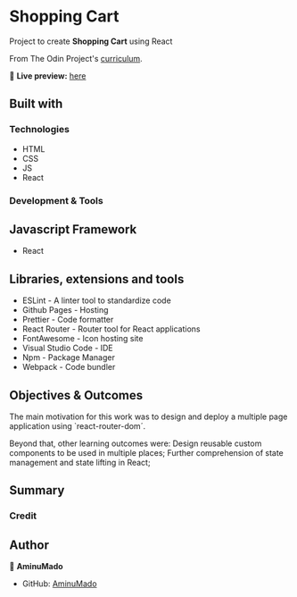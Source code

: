 # Shopping Cart

Project to create **Shopping Cart** using React

From The Odin Project's [curriculum](https://www.theodinproject.com/paths/full-stack-javascript/courses/javascript/lessons/shopping-cart).

🔗 **Live preview:** [here](https://aminumado.github.io/shopping-cart/)

## Built with

### Technologies

- HTML
- CSS
- JS
- React

### Development & Tools

## Javascript Framework

- React

## Libraries, extensions and tools

- ESLint - A linter tool to standardize code
- Github Pages - Hosting
- Prettier - Code formatter
- React Router - Router tool for React applications
- FontAwesome - Icon hosting site
- Visual Studio Code - IDE
- Npm - Package Manager
- Webpack - Code bundler

## Objectives & Outcomes

The main motivation for this work was to design and deploy a multiple page application using `react-router-dom´.

Beyond that, other learning outcomes were:
Design reusable custom components to be used in multiple places;
Further comprehension of state management and state lifting in React;

## Summary

### Credit

## Author

👤 **AminuMado**

- GitHub: [AminuMado](https://github.com/AminuMado)
